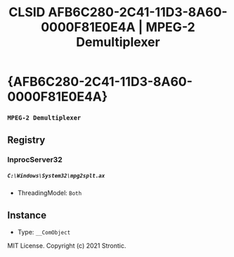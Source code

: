 ﻿---
title: "CLSID AFB6C280-2C41-11D3-8A60-0000F81E0E4A | MPEG-2 Demultiplexer"
excerpt: What is COM-Object CLSID AFB6C280-2C41-11D3-8A60-0000F81E0E4A?
---

# {AFB6C280-2C41-11D3-8A60-0000F81E0E4A}

### `MPEG-2 Demultiplexer`

## Registry


### InprocServer32

##### `C:\Windows\System32\mpg2splt.ax`
* ThreadingModel: `Both`

## Instance

* Type: `__ComObject`

MIT License. Copyright (c) 2021 Strontic.


